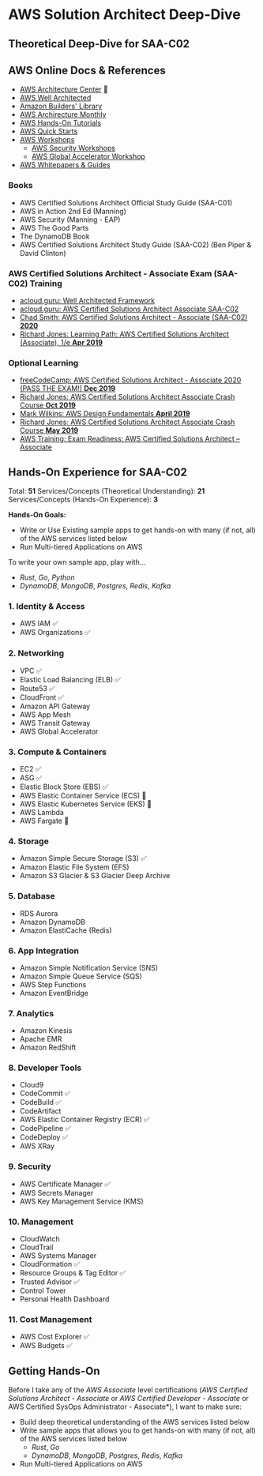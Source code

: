 # AWS Solution Architect Deep-Dive

## Theoretical Deep-Dive for SAA-C02

## AWS Online Docs & References
- [AWS Architecture Center](https://aws.amazon.com/architecture/?awsf.quickstart-architecture-page-filter=highlight%23new) 🚧
- [AWS Well Architected](https://aws.amazon.com/architecture/well-architected/?achp_wa1&wa-lens-whitepapers.sort-by=item.additionalFields.sortDate&wa-lens-whitepapers.sort-order=desc)
- [Amazon Builders' Library](https://aws.amazon.com/builders-library/)
- [AWS Archirecture Monthly](https://aws.amazon.com/whitepapers/kindle/?icmpid=link_from_docs_website)
- [AWS Hands-On Tutorials](https://aws.amazon.com/getting-started/hands-on/?awsf.getting-started-category=category%23compute%7Ccategory%23databases)
- [AWS Quick Starts](https://aws.amazon.com/quickstart/?quickstart-all.sort-by=item.additionalFields.sortDate&quickstart-all.sort-order=desc)
- [AWS Workshops](https://awsworkshop.io/)
  + [AWS Security Workshops](https://awssecworkshops.com/)
  + [AWS Global Accelerator Workshop](https://intro-to-global-accelerator.workshop.aws/)
- [AWS Whitepapers & Guides](https://aws.amazon.com/whitepapers/?icmpid=link_from_docs_website&whitepapers-main.sort-by=item.additionalFields.sortDate&whitepapers-main.sort-order=desc)

### Books
- AWS Certified Solutions Architect Official Study Guide (SAA-C01)
- AWS in Action 2nd Ed (Manning)
- AWS Security (Manning - EAP)
- AWS The Good Parts
- The DynamoDB Book
- AWS Certified Solutions Architect Study Guide (SAA-C02) (Ben Piper & David Clinton)

### AWS Certified Solutions Architect - Associate Exam (SAA-C02) Training
- [acloud.guru: Well Architected Framework](https://learn.acloud.guru/course/aws-well-architected-framework/dashboard)
- [acloud.guru: AWS Certified Solutions Architect Associate SAA-C02](https://learn.acloud.guru/course/aws-certified-solutions-architect-associate/dashboard)
- [Chad Smith: AWS Certified Solutions Architect - Associate (SAA-C02) **2020**](https://learning.oreilly.com/videos/aws-certified-solutions/9780136721246)
- [Richard Jones: Learning Path: AWS Certified Solutions Architect (Associate), 1/e **Apr 2019**](https://learning.oreilly.com/learning-paths/learning-path-aws/9780135944769/)

### Optional Learning
- [freeCodeCamp: AWS Certified Solutions Architect - Associate 2020 (PASS THE EXAM!) **Dec 2019**](https://www.youtube.com/watch?v=Ia-UEYYR44s&feature=youtu.be)
- [Richard Jones: AWS Certified Solutions Architect Associate Crash Course **Oct 2019**](https://learning.oreilly.com/live-training/courses/aws-certified-solutions-architect-associate-crash-course/0636920319108/)
- [Mark Wilkins: AWS Design Fundamentals **April 2019**](https://learning.oreilly.com/live-training/courses/aws-design-fundamentals/0636920251668/)
- [Richard Jones: AWS Certified Solutions Architect Associate Crash Course **May 2019**](https://learning.oreilly.com/live-training/courses/aws-certified-solutions-architect-associate-crash-course/0636920273509/)
- [AWS Training: Exam Readiness: AWS Certified Solutions Architect – Associate](https://www.aws.training/Details/eLearning?id=20686)

## Hands-On Experience for SAA-C02

Total: **51**
Services/Concepts (Theoretical Understanding): **21**
Services/Concepts (Hands-On Experience): **3**

**Hands-On Goals:**
- Write or Use Existing sample apps to get hands-on with many (if not, all) of the AWS services listed below
- Run Multi-tiered Applications on AWS

To write your own sample app, play with...
- *Rust*, *Go*, *Python*
- *DynamoDB*, *MongoDB*, *Postgres*, *Redis*, *Kafka*


### 1. Identity & Access
+ AWS IAM ✅
+ AWS Organizations ✅

### 2. Networking
+ VPC ✅
+ Elastic Load Balancing (ELB) ✅
+ Route53 ✅
+ CloudFront ✅
+ Amazon API Gateway
+ AWS App Mesh
+ AWS Transit Gateway
+ AWS Global Accelerator

### 3. Compute & Containers
+ EC2 ✅
+ ASG ✅
+ Elastic Block Store (EBS) ✅
+ AWS Elastic Container Service (ECS) 🚧
+ AWS Elastic Kubernetes Service (EKS) 🚧
+ AWS Lambda
+ AWS Fargate 🚧

### 4. Storage
+ Amazon Simple Secure Storage (S3) ✅
+ Amazon Elastic File System (EFS)
+ Amazon S3 Glacier & S3 Glacier Deep Archive

### 5. Database
+ RDS Aurora
+ Amazon DynamoDB
+ Amazon ElastiCache (Redis)

### 6. App Integration
+ Amazon Simple Notification Service (SNS)
+ Amazon Simple Queue Service (SQS)
+ AWS Step Functions
+ Amazon EventBridge

### 7. Analytics
+ Amazon Kinesis
+ Apache EMR
+ Amazon RedShift

### 8. Developer Tools
+ Cloud9
+ CodeCommit ✅
+ CodeBuild ✅
+ CodeArtifact
+ AWS Elastic Container Registry (ECR) ✅
+ CodePipeline ✅
+ CodeDeploy ✅
+ AWS XRay

### 9. Security 
+ AWS Certificate Manager ✅
+ AWS Secrets Manager
+ AWS Key Management Service (KMS)

### 10. Management
+ CloudWatch
+ CloudTrail
+ AWS Systems Manager
+ CloudFormation ✅
+ Resource Groups & Tag Editor ✅
+ Trusted Advisor ✅
+ Control Tower
+ Personal Health Dashboard

### 11. Cost Management
+ AWS Cost Explorer ✅
+ AWS Budgets ✅

## Getting Hands-On
Before I take any of the *AWS Associate* level certifications (*AWS Certified Solutions Architect - Associate* or *AWS Certified Developer - Associate* or AWS Certified SysOps Administrator - Associate*), I want to make sure:

- Build deep theoretical understanding of the AWS services listed below
- Write sample apps that allows you to get hands-on with many (if not, all) of the AWS services listed below
  + *Rust*, *Go*
  + *DynamoDB*, *MongoDB*, *Postgres*, *Redis*, *Kafka*
- Run Multi-tiered Applications on AWS